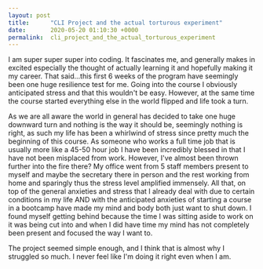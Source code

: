 ```yaml
---
layout: post
title:      "CLI Project and the actual torturous experiment"
date:       2020-05-20 01:10:30 +0000
permalink:  cli_project_and_the_actual_torturous_experiment
---
```




I am super super super into coding. It fascinates me, and generally makes in excited especially the thought of actually learning it and hopefully making it my career. That said...this first 6 weeks of the program have seemingly been one huge resilience test for me. Going into the course I obviously anticipated stress and that this wouldn't be easy. However, at the same time the course started everything else in the world flipped and life took a turn. 


As we are all aware the world in general has decided to take one huge downward turn and nothing is the way it should be, seemingly nothing is right, as such my life has been a whirlwind of stress since pretty much the beginning of this course. As someone who works a full time job that is usually more like a 45-50 hour job I have been incredibly blessed in that I have not been misplaced from work. However, I've almost been thrown further into the fire there? My office went from 5 staff members present to myself and maybe the secretary there in person and the rest working from home and sparingly thus the stress level amplified immensely. All that, on top of the general anxieties and stress that I already deal with due to certain conditions in my life AND with the anticipated anxieties of starting a course in a bootcamp have made my mind and body both just want to shut down. I found myself getting behind because the time I was sitting aside to work on it was being cut into and when I did have time my mind has not completely been present and focused the way I want to. 

The project seemed simple enough, and I think that is almost why I struggled so much. I never feel like I'm doing it right even when I am. 




